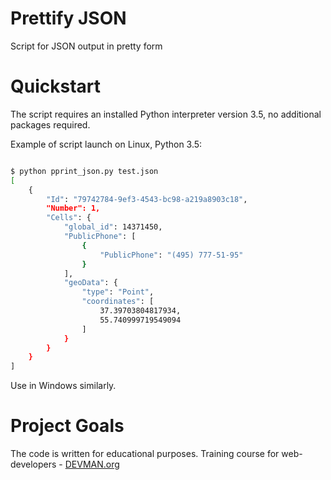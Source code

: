 # Prettify JSON

Script for JSON output in pretty form

# Quickstart

The script requires an installed Python interpreter version 3.5, no additional packages required.

Example of script launch on Linux, Python 3.5:

```bash

$ python pprint_json.py test.json
[
    {
        "Id": "79742784-9ef3-4543-bc98-a219a8903c18",
        "Number": 1,
        "Cells": {
            "global_id": 14371450,
            "PublicPhone": [
                {
                    "PublicPhone": "(495) 777-51-95"
                }
            ],
            "geoData": {
                "type": "Point",
                "coordinates": [
                    37.39703804817934,
                    55.740999719549094
                ]
            }
        }
    }
]

```

Use in Windows similarly.

# Project Goals

The code is written for educational purposes. Training course for web-developers - [DEVMAN.org](https://devman.org)
